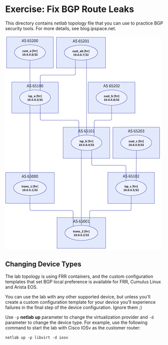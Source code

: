 # Exercise: Fix BGP Route Leaks

This directory contains *netlab* topology file that you can use to practice BGP security tools. For more details, see blog.ipspace.net.

![Lab topology](leak-practice-lab.png)

## Changing Device Types

The lab topology is using FRR containers, and the custom configuration templates that set BGP local preference is available for FRR, Cumulus Linux and Arista EOS.

You can use the lab with any other supported device, but unless you'll create a custom configuration template for your device you'll experience failures in the final step of the device configuration. Ignore them ;)

Use `-p` **netlab up** parameter to change the virtualization provider and `-d` parameter to change the device type. For example, use the following command to start the lab with Cisco IOSv as the customer router:

```
netlab up -p libvirt -d iosv
```
